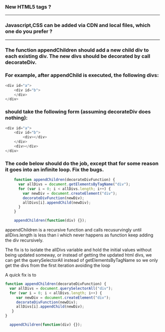### New HTML5 tags ?

---

### Javascript,CSS can be added via CDN and local files, which one do you prefer ?

---

### The function appendChildren should add a new child div to each existing div. The new divs should be decorated by call decorateDiv.

### For example, after appendChild is executed, the following divs:

```javascript
<div id="a">
	<div id="b">
	</div>
</div>
```

### should take the following form (assuming decorateDiv does nothing):

```javascript
<div id="a">
	<div id="b">
		<div></div>
	</div>
	<div></div>
</div>
```

### The code below should do the job, except that for some reason it goes into an infinite loop. Fix the bugs.

```javascript
    function appendChildren(decorateDivFunction) {
      var allDivs = document.getElementsByTagName("div");
      for (var i = 0; i < allDivs.length; i++) {
        var newDiv = document.createElement("div");
        decorateDivFunction(newDiv);
        allDivs[i].appendChild(newDiv);
      }
    }

    appendChildren(function(div) {});
```

appendChildren is a recursive function and calls recusurvingly until allDivs.length is less than i which never happens as function keep adding the div recursively. 

The fix is to isolate the allDivs variable and hold the initial values without being updated someway, or instead of getting the updated html divs, we can get the querySelectorAll instead of getElementsByTagName so we only get the divs from the first iteration avoiding the loop

A quick fix is to 

```javascript
function appendChildren(decorateDivFunction) {
  var allDivs = document.querySelectorAll("div");
  for (var i = 0; i < allDivs.length; i++) {
     var newDiv = document.createElement("div");
     decorateDivFunction(newDiv);
     allDivs[i].appendChild(newDiv);
   }
}

  appendChildren(function(div) {});
```

